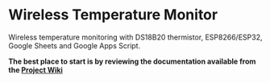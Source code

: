 # Wireless Temperature Monitor

Wireless temperature monitoring with DS18B20 thermistor, ESP8266/ESP32, Google Sheets and Google Apps Script.


**The best place to start is by reviewing the documentation available from the [Project Wiki](https://github.com/bizkiwi/wireless-temp-monitor/wiki)** 
